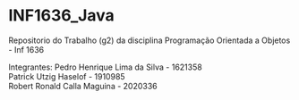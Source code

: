 # INF1636_Java
Repositorio do Trabalho (g2) da disciplina Programação Orientada a Objetos - Inf 1636

Integrantes:
Pedro Henrique Lima da Silva - 1621358 <br>
Patrick Utzig Haselof - 1910985 <br>
Robert Ronald Calla Maguina - 2020336 <br>
